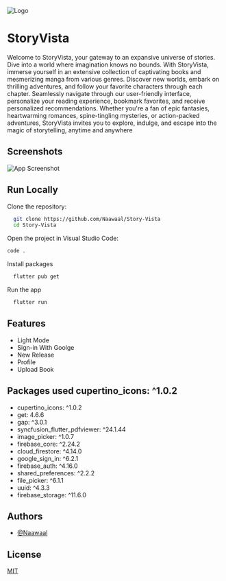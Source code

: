 ![Logo](https://dev-to-uploads.s3.amazonaws.com/uploads/articles/th5xamgrr6se0x5ro4g6.png)

# StoryVista

Welcome to StoryVista, your gateway to an expansive universe of stories. Dive into a world where imagination knows no bounds. With StoryVista, immerse yourself in an extensive collection of captivating books and mesmerizing manga from various genres. Discover new worlds, embark on thrilling adventures, and follow your favorite characters through each chapter. Seamlessly navigate through our user-friendly interface, personalize your reading experience, bookmark favorites, and receive personalized recommendations. Whether you're a fan of epic fantasies, heartwarming romances, spine-tingling mysteries, or action-packed adventures, StoryVista invites you to explore, indulge, and escape into the magic of storytelling, anytime and anywhere

## Screenshots

![App Screenshot](https://via.placeholder.com/468x300?text=App+Screenshot+Here)

## Run Locally

Clone the repository:

```bash
  git clone https://github.com/Naawaal/Story-Vista
  cd Story-Vista
```

Open the project in Visual Studio Code:

```bash
code .
```

Install packages

```bash
  flutter pub get
```

Run the app

```bash
  flutter run
```

## Features

- Light Mode
- Sign-in With Goolge
- New Release
- Profile
- Upload Book

## Packages used cupertino_icons: ^1.0.2

- cupertino_icons: ^1.0.2
- get: 4.6.6
- gap: ^3.0.1
- syncfusion_flutter_pdfviewer: ^24.1.44
- image_picker: ^1.0.7
- firebase_core: ^2.24.2
- cloud_firestore: ^4.14.0
- google_sign_in: ^6.2.1
- firebase_auth: ^4.16.0
- shared_preferences: ^2.2.2
- file_picker: ^6.1.1
- uuid: ^4.3.3
- firebase_storage: ^11.6.0

## Authors

- [@Naawaal](https://github.com/Naawaal)

## License

[MIT](https://choosealicense.com/licenses/mit/)
